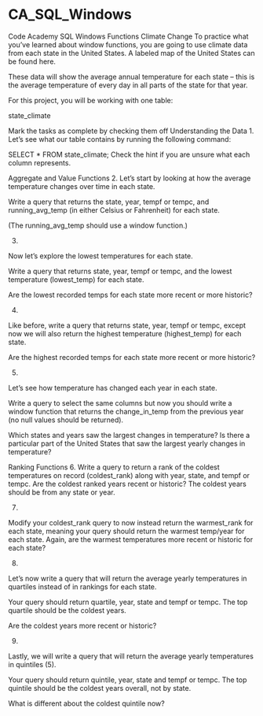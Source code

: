 # CA_SQL_Windows
Code Academy SQL Windows Functions
Climate Change
To practice what you’ve learned about window functions, you are going to use climate data from each state in the United States. A labeled map of the United States can be found here.



These data will show the average annual temperature for each state – this is the average temperature of every day in all parts of the state for that year.

For this project, you will be working with one table:

state_climate

Mark the tasks as complete by checking them off
Understanding the Data
1.
Let’s see what our table contains by running the following command:

SELECT * 
FROM state_climate;
Check the hint if you are unsure what each column represents.



Aggregate and Value Functions
2.
Let’s start by looking at how the average temperature changes over time in each state.

Write a query that returns the state, year, tempf or tempc, and running_avg_temp (in either Celsius or Fahrenheit) for each state.

(The running_avg_temp should use a window function.)



3.
Now let’s explore the lowest temperatures for each state.

Write a query that returns state, year, tempf or tempc, and the lowest temperature (lowest_temp) for each state.

Are the lowest recorded temps for each state more recent or more historic?



4.
Like before, write a query that returns state, year, tempf or tempc, except now we will also return the highest temperature (highest_temp) for each state.

Are the highest recorded temps for each state more recent or more historic?



5.
Let’s see how temperature has changed each year in each state.

Write a query to select the same columns but now you should write a window function that returns the change_in_temp from the previous year (no null values should be returned).

Which states and years saw the largest changes in temperature?
Is there a particular part of the United States that saw the largest yearly changes in temperature?


Ranking Functions
6.
Write a query to return a rank of the coldest temperatures on record (coldest_rank) along with year, state, and tempf or tempc. Are the coldest ranked years recent or historic? The coldest years should be from any state or year.



7.
Modify your coldest_rank query to now instead return the warmest_rank for each state, meaning your query should return the warmest temp/year for each state. Again, are the warmest temperatures more recent or historic for each state?



8.
Let’s now write a query that will return the average yearly temperatures in quartiles instead of in rankings for each state.

Your query should return quartile, year, state and tempf or tempc. The top quartile should be the coldest years.

Are the coldest years more recent or historic?



9.
Lastly, we will write a query that will return the average yearly temperatures in quintiles (5).

Your query should return quintile, year, state and tempf or tempc. The top quintile should be the coldest years overall, not by state.

What is different about the coldest quintile now?

